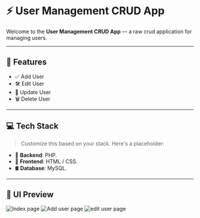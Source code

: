 # ⚡️ User Management CRUD App

Welcome to the **User Management CRUD App** — a raw crud application for managing users.

---

## 🧩 Features

- ✅ Add User  
- 🛠️ Edit User  
- 🔄 Update User  
- 🗑️ Delete User  

---

## 💻 Tech Stack

> Customize this based on your stack. Here's a placeholder:

- 🧠 **Backend**: PHP.  
- 🎨 **Frontend**: HTML / CSS.  
- 🛢️ **Database**: MySQL.

---

## 📸 UI Preview

![Index page](./screenshots/index.jpeg)
![Add user page](./screenshots/adduser.jpeg)
![edit user page](./screenshots/edituser.jpeg)

